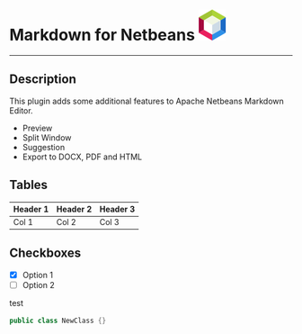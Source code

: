 # Markdown for Netbeans ![Description Here](https://raw.githubusercontent.com/moacirrf/netbeans-markdown/main/images/nblogo48x48.png)

***

## Description
This plugin adds some additional features to Apache Netbeans Markdown Editor.
- Preview
- Split Window
- Suggestion
- Export to DOCX, PDF and HTML

## Tables

| Header 1 | Header 2 |  Header 3 |
|----------|----------|-----------|
|   Col 1  |   Col 2  |   Col 3   |

## Checkboxes

- [x] Option 1
- [ ] Option 2

test

```java
public class NewClass {}
```
